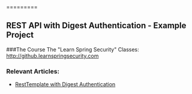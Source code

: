 =========

## REST API with Digest Authentication - Example Project

###The Course
The "Learn Spring Security" Classes: http://github.learnspringsecurity.com

### Relevant Articles: 
- [RestTemplate with Digest Authentication](http://www.nklkarthi.com/resttemplate-digest-authentication)
